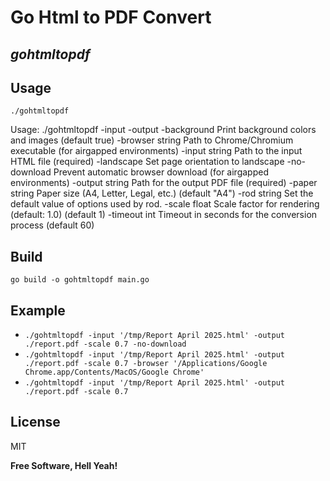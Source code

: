 # Go Html to PDF Convert

## _gohtmltopdf_

## Usage

`./gohtmltopdf`

Usage: ./gohtmltopdf -input <html-file> -output <pdf-file>
-background
Print background colors and images (default true)
-browser string
Path to Chrome/Chromium executable (for airgapped environments)
-input string
Path to the input HTML file (required)
-landscape
Set page orientation to landscape
-no-download
Prevent automatic browser download (for airgapped environments)
-output string
Path for the output PDF file (required)
-paper string
Paper size (A4, Letter, Legal, etc.) (default "A4")
-rod string
Set the default value of options used by rod.
-scale float
Scale factor for rendering (default: 1.0) (default 1)
-timeout int
Timeout in seconds for the conversion process (default 60)

## Build

`go build -o gohtmltopdf main.go`

## Example

- `./gohtmltopdf -input '/tmp/Report April 2025.html' -output ./report.pdf -scale 0.7 -no-download  `
- `./gohtmltopdf -input '/tmp/Report April 2025.html' -output ./report.pdf -scale 0.7 -browser '/Applications/Google Chrome.app/Contents/MacOS/Google Chrome'`
- `./gohtmltopdf -input '/tmp/Report April 2025.html' -output ./report.pdf -scale 0.7`

## License

MIT

**Free Software, Hell Yeah!**
